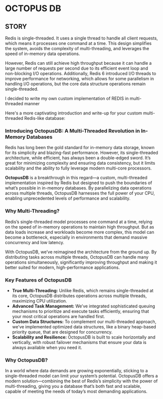 # OCTOPUS DB

## STORY
Redis is single-threaded. It uses a single thread to handle all client requests, which means it processes one command at a time. This design simplifies the system, avoids the complexity of multi-threading, and leverages the speed of in-memory data operations.

However, Redis can still achieve high throughput because it can handle a large number of requests per second due to its efficient event loop and non-blocking I/O operations. Additionally, Redis 6 introduced I/O threads to improve performance for networking, which allows for some parallelism in handling I/O operations, but the core data structure operations remain single-threaded.

I decided to write my own custom implementation of REDIS in multi-threaded manner

Here's a more captivating introduction and write-up for your custom multi-threaded Redis-like database:

### Introducing OctopusDB: A Multi-Threaded Revolution in In-Memory Databases

Redis has long been the gold standard for in-memory data storage, known for its simplicity and blazing-fast performance. However, its single-threaded architecture, while efficient, has always been a double-edged sword. It’s great for minimizing complexity and ensuring data consistency, but it limits scalability and the ability to fully leverage modern multi-core processors.

**OctopusDB** is a breakthrough in this regard—a custom, multi-threaded implementation inspired by Redis but designed to push the boundaries of what’s possible in in-memory databases. By parallelizing data operations across multiple threads, OctopusDB harnesses the full power of your CPU, enabling unprecedented levels of performance and scalability. 

### Why Multi-Threading?

Redis’s single-threaded model processes one command at a time, relying on the speed of in-memory operations to maintain high throughput. But as data loads increase and workloads become more complex, this model can become a bottleneck, especially in environments that demand massive concurrency and low latency.

With OctopusDB, we’ve reimagined the architecture from the ground up. By distributing tasks across multiple threads, OctopusDB can handle many operations simultaneously, significantly improving throughput and making it better suited for modern, high-performance applications.

### Key Features of OctopusDB

- **True Multi-Threading:** Unlike Redis, which remains single-threaded at its core, OctopusDB distributes operations across multiple threads, maximizing CPU utilization.
- **Advanced Task Management:** We’ve integrated sophisticated queuing mechanisms to prioritize and execute tasks efficiently, ensuring that your most critical operations are handled first.
- **Custom Data Structures:** To complement our multi-threaded approach, we’ve implemented optimized data structures, like a binary heap-based priority queue, that are designed for concurrency.
- **Scalability and Resilience:** OctopusDB is built to scale horizontally and vertically, with robust failover mechanisms that ensure your data is always available when you need it.

### Why OctopusDB?

In a world where data demands are growing exponentially, sticking to a single-threaded model can limit your system’s potential. OctopusDB offers a modern solution—combining the best of Redis’s simplicity with the power of multi-threading, giving you a database that’s both fast and scalable, capable of meeting the needs of today’s most demanding applications.
